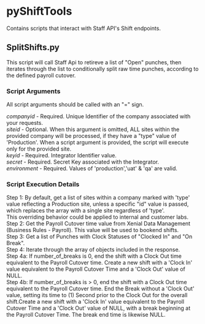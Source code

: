 # pyShiftTools
Contains scripts that interact with Staff API's Shift endpoints.

## SplitShifts.py
This script will call Staff Api to retireve a list of "Open" punches, then iterates through the list to conditionally split raw time punches, according to the defined payroll cutover.

### Script Arguments
All script arguments should be called with an "=" sign.

*companyid*  - Required. Unique Identifier of the company associated with your requests. <br />
*siteid*  - Optional. When this argument is omitted, ALL sites within the provided company will be processed, if they have a "type" value of 'Production'. When a script argument is provided, the script will execute only for the provided site.<br />
*keyid* - Required. Integrator Identifier value.<br />
*secret* - Required. Secret Key associated with the Integrator.<br />
*environment* - Required. Values of 'production','uat' & 'qa' are valid.<br />


### Script Execution Details
Step 1: By default, get a list of sites within a company marked with 'type' value reflecting a Production site, unless a specific "id" value is passed, which replaces the array with a single site regardless of 'type'.<br />
 This overriding behavior could be applied to internal and customer labs.<br />
Step 2: Get the Payroll Cutover time value from Xenial Data Management (Business Rules - Payroll). This value will be used to bookend shifts.<br />
Step 3: Get a list of Punches with Clock Statuses of "Clocked In" and "On Break".<br />
Step 4: Iterate through the array of objects included in the response.<br />
Step 4a: If number_of_breaks is 0, end the shift with a Clock Out time equivalent to the Payroll Cutover time. Create a new shift with a 'Clock In' value equivalent to the Payroll Cutover Time and a 'Clock Out' value of NULL.<br />
Step 4b: If number_of_breaks is > 0, end the shift with a Clock Out time equivalent to the Payroll Cutover time. End the Break without a 'Clock Out' value, setting its time to (1) Second prior to the Clock Out for the overall shift.Create a new shift with a 'Clock In' value equivalent to the Payroll Cutover Time and a 'Clock Out' value of NULL, with a break beginning at the Payroll Cutover Time. The break end time is likewise NULL.<br />
